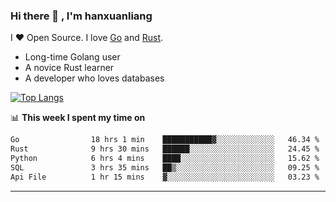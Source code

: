 ### Hi there 👋 , I'm hanxuanliang

<!--
**hanxuanliang/hanxuanliang** is a ✨ _special_ ✨ repository because its `README.md` (this file) appears on your GitHub profile.

Here are some ideas to get you started:

- 🔭 I’m currently working on ...
- 🌱 I’m currently learning ...
- 👯 I’m looking to collaborate on ...
- 🤔 I’m looking for help with ...
- 💬 Ask me about ...
- 📫 How to reach me: ...
- 😄 Pronouns: ...
- ⚡ Fun fact: ...
-->
I ❤ Open Source. I love [Go](https://golang.org) and [Rust](https://www.rust-lang.org/zh-CN/).

* Long-time Golang user
* A novice Rust learner
* A developer who loves databases

[![Top Langs](https://github-readme-stats.vercel.app/api?username=hanxuanliang&show_icons=true&count_private=true&line_height=40)](https://github.com/anuraghazra/github-readme-stats)

📊 **This week I spent my time on**
<!--START_SECTION:waka-->

```txt
Go                18 hrs 1 min    ███████████▓░░░░░░░░░░░░░   46.34 %
Rust              9 hrs 30 mins   ██████░░░░░░░░░░░░░░░░░░░   24.45 %
Python            6 hrs 4 mins    ████░░░░░░░░░░░░░░░░░░░░░   15.62 %
SQL               3 hrs 35 mins   ██▒░░░░░░░░░░░░░░░░░░░░░░   09.25 %
Api File          1 hr 15 mins    ▓░░░░░░░░░░░░░░░░░░░░░░░░   03.23 %
```

<!--END_SECTION:waka-->

***
